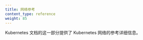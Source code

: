 ```yaml
---
title: 网络参考
content_type: reference
weight: 85
---
```




Kubernetes 文档的这一部分提供了 Kubernetes 网络的参考详细信息。

